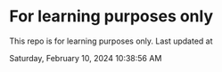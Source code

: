 # For learning purposes only
This repo is for learning purposes only.
Last updated at

Saturday, February 10, 2024 10:38:56 AM

